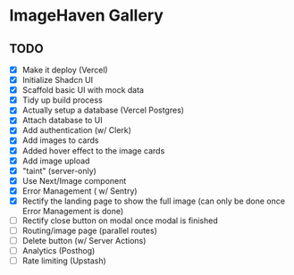 # ImageHaven Gallery

## TODO

- [x] Make it deploy (Vercel)
- [x] Initialize Shadcn UI
- [x] Scaffold basic UI with mock data
- [x] Tidy up build process
- [x] Actually setup a database (Vercel Postgres)
- [x] Attach database to UI
- [x] Add authentication (w/ Clerk)
- [x] Add images to cards
- [x] Added hover effect to the image cards
- [x] Add image upload
- [x] "taint" (server-only)
- [x] Use Next/Image component
- [x] Error Management ( w/ Sentry)
- [x] Rectify the landing page to show the full image (can only be done once Error Management is done)
- [ ] Rectify close button on modal once modal is finished
- [ ] Routing/image page (parallel routes)
- [ ] Delete button (w/ Server Actions)
- [ ] Analytics (Posthog)
- [ ] Rate limiting (Upstash)
